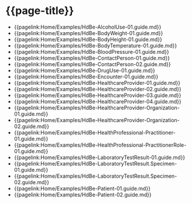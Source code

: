 # {{page-title}}
- {{pagelink:Home/Examples/HdBe-AlcoholUse-01.guide.md}} 
- {{pagelink:Home/Examples/HdBe-BodyWeight-01.guide.md}}  
- {{pagelink:Home/Examples/HdBe-BodyHeight-01.guide.md}} 
- {{pagelink:Home/Examples/HdBe-BodyTemperature-01.guide.md}}
- {{pagelink:Home/Examples/HdBe-BloodPressure-01.guide.md}}
- {{pagelink:Home/Examples/HdBe-ContactPerson-01.guide.md}}
- {{pagelink:Home/Examples/HdBe-ContactPerson-02.guide.md}}
- {{pagelink:Home/Examples/HdBe-DrugUse-01.guide.md}}
- {{pagelink:Home/Examples/HdBe-Encounter-01.guide.md}}
- {{pagelink:Home/Examples/HdBe-HealthcareProvider-01.guide.md}}
- {{pagelink:Home/Examples/HdBe-HealthcareProvider-02.guide.md}}
- {{pagelink:Home/Examples/HdBe-HealthcareProvider-03.guide.md}}
- {{pagelink:Home/Examples/HdBe-HealthcareProvider-04.guide.md}}
- {{pagelink:Home/Examples/HdBe-HealthcareProvider-Organization-01.guide.md}}
- {{pagelink:Home/Examples/HdBe-HealthcareProvider-Organization-02.guide.md}}
- {{pagelink:Home/Examples/HdBe-HealthProfessional-Practitioner-01.guide.md}}
- {{pagelink:Home/Examples/HdBe-HealthProfessional-PractitionerRole-01.guide.md}}
- {{pagelink:Home/Examples/HdBe-LaboratoryTestResult-01.guide.md}}
- {{pagelink:Home/Examples/HdBe-LaboratoryTestResult.Specimen-01.guide.md}}
- {{pagelink:Home/Examples/HdBe-LaboratoryTestResult.Specimen-02.guide.md}}
- {{pagelink:Home/Examples/HdBe-Patient-01.guide.md}}
- {{pagelink:Home/Examples/HdBe-Patient-02.guide.md}}
<!-- - {{pagelink:Home/Examples/[CBB-ID]-[number].guide.md}} --> 